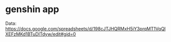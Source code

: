 # genshin app

Data:
https://docs.google.com/spreadsheets/d/198cJTJHQRMxH5iY3prqMT1VqQlXEFzMKd1BTuDITdyw/edit#gid=0
